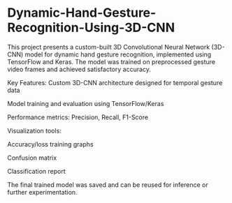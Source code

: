 # Dynamic-Hand-Gesture-Recognition-Using-3D-CNN
This project presents a custom-built 3D Convolutional Neural Network (3D-CNN) model for dynamic hand gesture recognition, implemented using TensorFlow and Keras. The model was trained on preprocessed gesture video frames and achieved satisfactory accuracy.

Key Features:
Custom 3D-CNN architecture designed for temporal gesture data

Model training and evaluation using TensorFlow/Keras

Performance metrics: Precision, Recall, F1-Score

Visualization tools:

Accuracy/loss training graphs

Confusion matrix

Classification report

The final trained model was saved and can be reused for inference or further experimentation.
